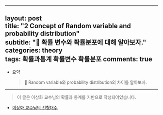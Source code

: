 
---
layout: post  
title: "2 Concept of Random variable and probability distribution"  
subtitle: "🌙 확률 변수와 확률분포에 대해 알아보자."  
categories: theory  
tags: 확률과통계  확률변수 확률분포
comments: true
---

- 요약
	> 🌙 Random variable와 probability distribution의 차이를 알아보자.




---

> 이 글은 이상화 교수님의 확률과 통계를 기반으로 작성되어있습니다.
* [이상화 교수님의 선형대수](https://www.youtube.com/@user-xx1mm6mk5y)
<!--stackedit_data:
eyJoaXN0b3J5IjpbMTkzNTk3NzE3OF19
-->